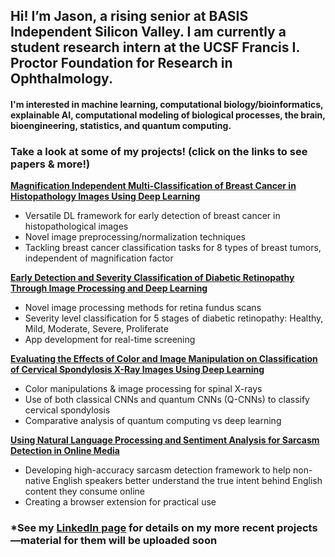 ## Hi! I’m Jason, a rising senior at BASIS Independent Silicon Valley. I am currently a student research intern at the UCSF Francis I. Proctor Foundation for Research in Ophthalmology. 
#### I'm interested in machine learning, computational biology/bioinformatics, explainable AI, computational modeling of biological processes, the brain, bioengineering, statistics, and quantum computing.

### Take a look at some of my projects! (click on the links to see papers & more!)
  
**[Magnification Independent Multi-Classification of Breast Cancer in Histopathology Images Using Deep Learning](https://github.com/jnnishio/Breast-Cancer)**
  
- Versatile DL framework for early detection of breast cancer in histopathological images
- Novel image preprocessing/normalization techniques
- Tackling breast cancer classification tasks for 8 types of breast tumors, independent of magnification factor

**[Early Detection and Severity Classification of Diabetic Retinopathy Through Image Processing and Deep Learning](https://github.com/jnnishio/Diabetic-Retinopathy)**

- Novel image processing methods for retina fundus scans
- Severity level classification for 5 stages of diabetic retinopathy: Healthy, Mild, Moderate, Severe, Proliferate
- App development for real-time screening

**[Evaluating the Effects of Color and Image Manipulation on Classification of Cervical Spondylosis X-Ray Images Using Deep Learning](https://github.com/jnnishio/Cervical-Spondylosis)**
- Color manipulations & image processing for spinal X-rays
- Use of both classical CNNs and quantum CNNs (Q-CNNs) to classify cervical spondylosis
- Comparative analysis of quantum computing vs deep learning

[**Using Natural Language Processing and Sentiment Analysis for Sarcasm Detection in Online Media**
](https://github.com/nknishio/Sarcasm-Detection)
- Developing high-accuracy sarcasm detection framework to help non-native English speakers better understand the true intent behind English content they consume online
- Creating a browser extension for 
practical use


### ***See my [LinkedIn page](https://www.linkedin.com/in/jason-nishio/details/projects/) for details on my more recent projects—material for them will be uploaded soon**
